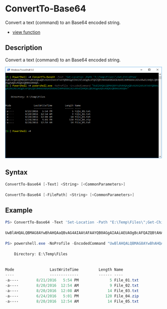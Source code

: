 # ConvertTo-Base64

Convert a text (command) to an Base64 encoded string.

* [view function](https://github.com/BornToBeRoot/PowerShell/blob/master/Module/LazyAdmin/Functions/Security/ConvertTo-Base64.ps1)

## Description

Convert a text (command) to an Base64 encoded string.

![Screenshot](Images/ConvertTo-Base64.png?raw=true)

## Syntax

```powershell
ConvertTo-Base64 [-Text] <String> [<CommonParameters>]

ConvertTo-Base64 [-FilePath] <String> [<CommonParameters>]
```

## Example

```powershell
PS> ConvertTo-Base64 -Text 'Set-Location -Path "E:\Temp\Files\";Get-ChildItem'

UwBlAHQALQBMAG8AYwBhAHQAaQBvAG4AIAAtAFAAYQB0AGgAIAAiAEUAOgBcAFQAZQBtAHAAXABGAGkAbABlAHMAXAAiADsARwBlAHQALQBDAGgAaQBsAGQASQB0AGUAbQA=

PS> powershell.exe -NoProfile -EncodedCommand "UwBlAHQALQBMAG8AYwBhAHQAaQBvAG4AIAAtAFAAYQB0AGgAIAAiAEUAOgBcAFQAZQBtAHAAXABGAGkAbABlAHMAXAAiADsARwBlAHQALQBDAGgAaQBsAGQASQB0AGUAbQA="

    Directory: E:\Temp\Files


Mode                LastWriteTime         Length Name
----                -------------         ------ ----
-a----        8/21/2016   5:54 PM              5 File_01.txt
-a----        8/20/2016  12:54 AM              9 File_02.txt
-a----        8/20/2016  12:08 AM             14 File_03.txt
-a----        6/24/2016   5:01 PM            120 File_04.zip
-a----        8/20/2016  12:54 AM             14 File_05.txt
```